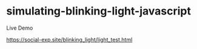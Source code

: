 # simulating-blinking-light-javascript

Live Demo

https://social-exp.site/blinking_light/light_test.html
